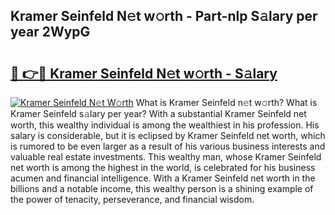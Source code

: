 ## Kramer Seinfeld N𝚎t w𝚘rth - Part-nlp S𝚊lary per year 2WypG

# <h2><a href="http://gc4eg0p.nevu.top/?p=Kramer+Seinfeld">🔗 👉🔴 Kramer Seinfeld N𝚎t w𝚘rth - S𝚊lary</a></h2>

[![Kramer Seinfeld N𝚎t W𝚘rth](https://i.imgur.com/Oavwk0R.jpeg)](http://gc4eg0p.nevu.top/?p=Kramer+Seinfeld)
What is Kramer Seinfeld n𝚎t w𝚘rth? What is Kramer Seinfeld s𝚊lary per year?
With a substantial Kramer Seinfeld net worth, this wealthy individual is among the wealthiest in his profession. His salary is considerable, but it is eclipsed by Kramer Seinfeld net worth, which is rumored to be even larger as a result of his various business interests and valuable real estate investments. This wealthy man, whose Kramer Seinfeld net worth is among the highest in the world, is celebrated for his business acumen and financial intelligence. With a Kramer Seinfeld net worth in the billions and a notable income, this wealthy person is a shining example of the power of tenacity, perseverance, and financial wisdom.
